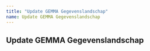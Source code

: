 ```yaml
---
title: "Update GEMMA Gegevenslandschap"
name: Update GEMMA Gegevenslandschap
---
```


## Update GEMMA Gegevenslandschap
